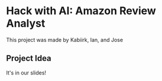 # Hack with AI: Amazon Review Analyst

This project was made by Kabiirk, Ian, and Jose

## Project Idea

It's in our slides!


